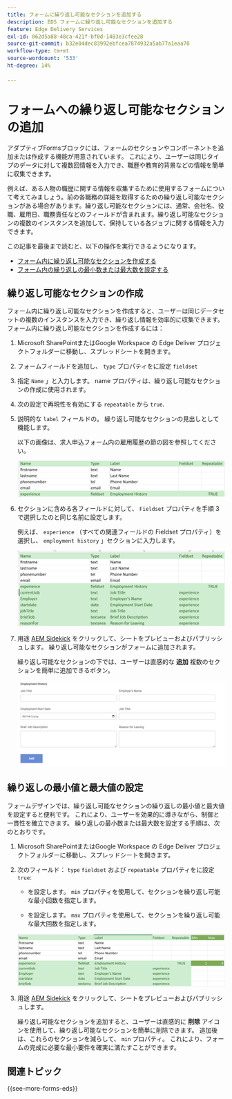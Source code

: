 ```yaml
---
title: フォームに繰り返し可能なセクションを追加する
description: EDS フォームに繰り返し可能なセクションを追加する
feature: Edge Delivery Services
exl-id: 062d5a88-48ca-421f-bf0d-1483e3cfee28
source-git-commit: b32e04dec83992ebfcea7874932a5ab77a1eaa70
workflow-type: tm+mt
source-wordcount: '533'
ht-degree: 14%

---
```


# フォームへの繰り返し可能なセクションの追加

アダプティブFormsブロックには、フォームのセクションやコンポーネントを追加または作成する機能が用意されています。 これにより、ユーザーは同じタイプのデータに対して複数回情報を入力でき、職歴や教育的背景などの情報を簡単に収集できます。

例えば、ある人物の職歴に関する情報を収集するために使用するフォームについて考えてみましょう。前の各職務の詳細を取得するための繰り返し可能なセクションがある場合があります。繰り返し可能なセクションには、通常、会社名、役職、雇用日、職務責任などのフィールドが含まれます。繰り返し可能なセクションの複数のインスタンスを追加して、保持している各ジョブに関する情報を入力できます。

この記事を最後まで読むと、以下の操作を実行できるようになります。

* [フォーム内に繰り返し可能なセクションを作成する](#add-repeatable-sections-to-a-form)
* [フォーム内の繰り返しの最小数または最大数を設定する](#set-minimum-or-maximum-number-of-repetitions-for-a-repeatable-section)

## 繰り返し可能なセクションの作成

フォーム内に繰り返し可能なセクションを作成すると、ユーザーは同じデータセットの複数のインスタンスを入力でき、繰り返し情報を効率的に収集できます。 フォーム内に繰り返し可能なセクションを作成するには：

1. Microsoft SharePointまたはGoogle Workspace の Edge Deliver プロジェクトフォルダーに移動し、スプレッドシートを開きます。

1. フォームフィールドを追加し、 `type` プロパティをに設定 `fieldset`
1. 指定 `Name` 」と入力します。 name プロパティは、繰り返し可能なセクションの作成に使用されます。
1. 次の設定で再現性を有効にする `repeatable` から `true`.
1. 説明的な `label` フィールドの。 繰り返し可能なセクションの見出しとして機能します。

   以下の画像は、求人申込フォーム内の雇用履歴の節の図を参照してください。

   ![](/help/edge/assets/repeatable-section-example-job-application-form.png)

1. セクションに含める各フィールドに対して、 `Fieldset` プロパティを手順 3 で選択したのと同じ名前に設定します。

   例えば、 `experience` （すべての関連フィールドの Fieldset プロパティ）を選択し、 `employment history` 」セクションに入力します。

   ![繰り返し可能なセクションフィールドとそのプロパティの例](/help/edge/assets/repeatable-section--mention-fieldset-name-example-job-application-form.png)

1. 用途 [AEM Sidekick](https://www.aem.live/developer/tutorial#preview-and-publish-your-content) をクリックして、シートをプレビューおよびパブリッシュします。 繰り返し可能なセクションがフォームに追加されます。

   繰り返し可能なセクションの下では、ユーザーは直感的な **追加** 複数のセクションを簡単に追加できるボタン。

   ![繰り返し可能なセクション、追加ボタン、複数のセクションを追加 ](/help/edge/assets/repeatable-section-example.png)


## 繰り返しの最小値と最大値の設定

フォームデザインでは、繰り返し可能なセクションの繰り返しの最小値と最大値を設定すると便利です。 これにより、ユーザーを効果的に導きながら、制御と一貫性を確立できます。 繰り返しの最小数または最大数を設定する手順は、次のとおりです。

1. Microsoft SharePointまたはGoogle Workspace の Edge Deliver プロジェクトフォルダーに移動し、スプレッドシートを開きます。

1. 次のフィールド： `type` `fieldset` および `repeatable` プロパティをに設定 `true`:

   * を設定します。 `min` プロパティを使用して、セクションを繰り返し可能な最小回数を指定します。

   * を設定します。 `max` プロパティを使用して、セクションを繰り返し可能な最大回数を指定します。

   ![min プロパティと max プロパティを設定して、セクションを繰り返す回数を指定します。](/help/edge/assets/repeatable-section-set-min-max.png)

1. 用途 [AEM Sidekick](https://www.aem.live/developer/tutorial#preview-and-publish-your-content) をクリックして、シートをプレビューおよびパブリッシュします。

   繰り返し可能なセクションを追加すると、ユーザーは直感的に **削除** アイコンを使用して、繰り返し可能なセクションを簡単に削除できます。 追加後は、これらのセクションを減らして、 `min` プロパティ。 これにより、フォームの完成に必要な最小要件を確実に満たすことができます。

<!--

For example, consider a form used to collect information from users applying for a loan. . You may have a repeatable section for capturing details of each co-applicant. The repeatable section would typically contain fields such as co-co-applicant

The form allows users to provide personal information, including details of the co-applicants. Users can enter details for co-applicants, with this section being repeatable.

![Repeatable sections in forms](/help/forms/assets/eds-repeatable.png)

## Prerequisites

The [Adaptive Forms Block is enabled](/help/edge/docs/forms/create-forms.md) for your Edge Delivery Services project. 

## Add a repeatable section to a form 

Let's take an example of a loan application form. The form enables users to submit personal information. You can include co-applicant details using repeatable sections, with the option to add a minimum and maximum of three co-applicant sections.

"_You can use a Microsoft Excel file on your SharePoint Site or Google Sheet file on Google Drive to develop a form. Examples in this document are based on a [Microsoft Excel file on your SharePoint Site](https://www.aem.live/docs/setup-customer-SharePoint)._" 


To add repeatable sections in Edge Delivery:

1. [Author a form using Microsoft Excel](#author-form)
2. [Preview and publish the form](#preview-form)

### Author a form using Microsoft Excel {#author-form}

1. Go to your Edge Deliver project folder on Microsoft SharePoint or Google Workspace and open your spreadsheet. For example, open an a spreadsheet named `loan-application.xlsx`.

1. Add a new columns labeled `Repeatable` to the sheet contaning your form fields. By default, the `shared-default` sheet contains the form fields.  

1. Add new columns labeled as `Repeatable`, `Min`, and `Max` in your Microsoft Excel file.
1. Specify the value for the `Repeatable` column as `True` for the fieldset that you want to make repeatable.
1. Specify the values for the `Min` and `Max` columns. The `Min` value represents the minimum number of occurrences for which the panel repeats, while the `Max` value represents the maximum number of occurrences for which the panel repeats.
1. Save your Microsoft Excel file.
     
>[!NOTE]
>
> Here is the [Loan application](/help/forms/assets/loan-application.xlsx) excel sheet for your reference. 

### Preview/Publish the form using your Edge Delivery Service

1. Open or create new document file in a Microsft SharePoint Site to embed the Excel sheet  in it using a `Form Block`. For example, open the `index` file and add a `Form Block`.
2. Open the command prompt, navigate to your AEM Edge Delivery project directory on your local machine, and execute the command as `aem up`.

The form is accessible at `https://localhost:3000`, where clicking the `Add` button adds new repeatable section for entering co-applicant details. You can also delete the the repeatable section by clicking the `Delete` button. 

>[!NOTE]
>
> If you encounter a "Page Not Found" error while accessing your form at localhost, add the directory name of the Microsoft SharePoint Site in front of the URL where your form is located. For example, `http://localhost:3000/<dir-name>/`

-->


## 関連トピック

{{see-more-forms-eds}}
